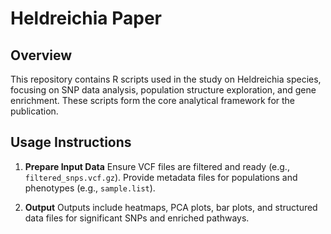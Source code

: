 # Heldreichia Paper

## Overview
This repository contains R scripts used in the study on Heldreichia species, focusing on SNP data analysis, population structure exploration, and gene enrichment. These scripts form the core analytical framework for the publication.

## Usage Instructions

1. **Prepare Input Data**
   Ensure VCF files are filtered and ready (e.g., `filtered_snps.vcf.gz`).
   Provide metadata files for populations and phenotypes (e.g., `sample.list`).

2. **Output**
   Outputs include heatmaps, PCA plots, bar plots, and structured data files for significant SNPs and enriched pathways.

